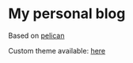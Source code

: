 # My personal blog

Based on [pelican](http://docs.getpelican.com)

Custom theme available: [here](https://github.com/IxDay/pelican-chunk)

